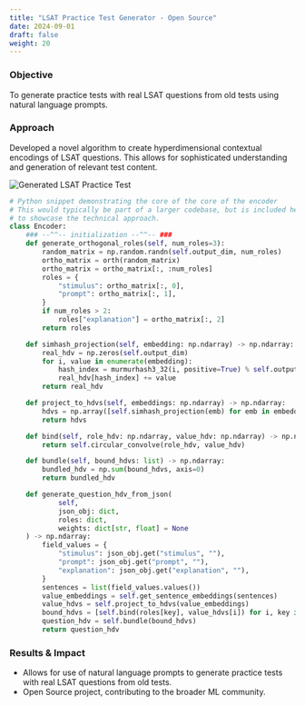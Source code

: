 ```yaml
---
title: "LSAT Practice Test Generator - Open Source"
date: 2024-09-01
draft: false
weight: 20
---
```

### Objective
To generate practice tests with real LSAT questions from old tests using natural language prompts.

### Approach
Developed a novel algorithm to create hyperdimensional contextual encodings of LSAT questions. This allows for sophisticated understanding and generation of relevant test content.
<!--more-->
<img src="/images/lsat-screenshot.png" alt="Generated LSAT Practice Test" class="w-full h-auto rounded-lg shadow-lg my-8">

```python
# Python snippet demonstrating the core of the core of the encoder
# This would typically be part of a larger codebase, but is included here
# to showcase the technical approach.
class Encoder:
    ### --^^-- initialization --^^-- ###
    def generate_orthogonal_roles(self, num_roles=3):
        random_matrix = np.random.randn(self.output_dim, num_roles)
        ortho_matrix = orth(random_matrix)
        ortho_matrix = ortho_matrix[:, :num_roles]
        roles = {
            "stimulus": ortho_matrix[:, 0],
            "prompt": ortho_matrix[:, 1],
        }
        if num_roles > 2:
            roles["explanation"] = ortho_matrix[:, 2]
        return roles

    def simhash_projection(self, embedding: np.ndarray) -> np.ndarray:
        real_hdv = np.zeros(self.output_dim)
        for i, value in enumerate(embedding):
            hash_index = murmurhash3_32(i, positive=True) % self.output_dim
            real_hdv[hash_index] += value
        return real_hdv

    def project_to_hdvs(self, embeddings: np.ndarray) -> np.ndarray:
        hdvs = np.array([self.simhash_projection(emb) for emb in embeddings])
        return hdvs

    def bind(self, role_hdv: np.ndarray, value_hdv: np.ndarray) -> np.ndarray:
        return self.circular_convolve(role_hdv, value_hdv)

    def bundle(self, bound_hdvs: list) -> np.ndarray:
        bundled_hdv = np.sum(bound_hdvs, axis=0)
        return bundled_hdv

    def generate_question_hdv_from_json(
            self,
            json_obj: dict,
            roles: dict,
            weights: dict[str, float] = None
    ) -> np.ndarray:
        field_values = {
            "stimulus": json_obj.get("stimulus", ""),
            "prompt": json_obj.get("prompt", ""),
            "explanation": json_obj.get("explanation", ""),
        }
        sentences = list(field_values.values())
        value_embeddings = self.get_sentence_embeddings(sentences)
        value_hdvs = self.project_to_hdvs(value_embeddings)
        bound_hdvs = [self.bind(roles[key], value_hdvs[i]) for i, key in enumerate(field_values.keys())]
        question_hdv = self.bundle(bound_hdvs)
        return question_hdv
```

### Results & Impact
* Allows for use of natural language prompts to generate practice tests with real LSAT questions from old tests.
* Open Source project, contributing to the broader ML community.
